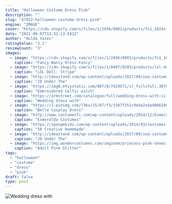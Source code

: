 ```yaml
---
title: "Halloween Costume Dress Pink"
description: ""
slug: "47922-halloween-costume-dress-pink"
engine: "IMAGE"
cover: "https://cdn.shopify.com/s/files/1/2456/8081/products/fn1_1024x1024@2x.jpg?v=1543871623"
date: "2021-09-07T13:32:13.541Z"
author: "Hulda Yates"
ratingValue: "3.1"
reviewCount: "3"
images:
  - image: "https://cdn.shopify.com/s/files/1/2456/8081/products/fn1_1024x1024@2x.jpg?v=1543871623"
    caption: "Fancy Nancy Dress-Fancy"
  - image: "https://cdn.shopify.com/s/files/1/0407/8285/products/lol-doll-stripe-tutu-dress-costume-set-costumes-sparkle-in-pink-643542_1024x1024.jpg?v=1600298855"
    caption: "LOL Doll- Stripe"
  - image: "http://ideastand.com/wp-content/uploads/2017/09/sea-costume-diy/21-under-the-sea-costumes-costume-diy.jpg"
    caption: "20 Under The"
  - image: "https://img0.etsystatic.com/007/0/7419571/il_fullxfull.387042908_q7qb.jpg"
    caption: "Embroidered Celtic witch"
  - image: "https://armstreet.com/catalogue/full/wedding-dress-with-silk-sleeves-water-flowers-11.jpg"
    caption: "Wedding dress with"
  - image: "https://i.pinimg.com/736x/15/07/f3/1507f351c9e4a2e4a4066100c61f80ee--belle-cosplay-cosplay-dress.jpg"
    caption: "Belle Cosplay Dress"
  - image: "http://www.costumesfc.com/wp-content/uploads/2014/12/Esmeralda-Costume-for-Girls.jpg"
    caption: "Esmeralda Costumes"
  - image: "https://spongekids.com/wp-content/uploads/2014/03/costumes-for-kids/41-peacock-kid-costume-idea.jpg"
    caption: "50 Creative Homemade"
  - image: "http://ideastand.com/wp-content/uploads/2017/09/sea-costume-diy/22-under-the-sea-costumes-costume-diy.jpg"
    caption: "20 Under The"
  - image: "https://img.wondercostumes.com/imgzoom/princess-pink-shoes-68595.jpg"
    caption: "Adult Pink Glitter"
tags:
  - "halloween"
  - "costume"
  - "dress"
  - "pink"
draft: false
type: post
---
```



![Wedding dress with](https://armstreet.com/catalogue/full/wedding-dress-with-silk-sleeves-water-flowers-11.jpg "Wedding dress with")


<!--inArticleAds-->

<!--galleryOne-->


<!--inArticleAds-->

<!--galleryTwo-->


<!--galleryThree-->

